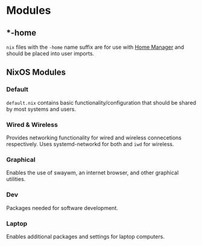 # Modules

## *-home

`nix` files with the `-home` name suffix are for use with [Home Manager](https://github.com/nix-community/home-manager)
and should be placed into user imports.

## NixOS Modules

### Default
`default.nix` contains basic functionality/configuration that should
be shared by most systems and users.

### Wired & Wireless
Provides networking functionality for wired and wireless connecetions respectively.
Uses systemd-networkd for both and `iwd` for wireless.

### Graphical
Enables the use of swaywm, an internet browser, and other graphical utilities.

### Dev
Packages needed for software development.

### Laptop
Enables additional packages and settings for laptop computers.
